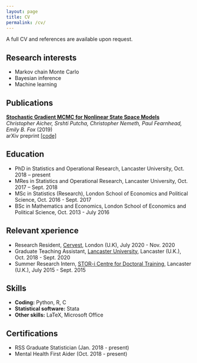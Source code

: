 ```yaml
---
layout: page
title: CV
permalink: /cv/
---
```

A full CV and references are available upon request. 

## Research interests
* Markov chain Monte Carlo
* Bayesian inference
* Machine learning

## Publications

**[Stochastic Gradient MCMC for Nonlinear State Space Models](https://arxiv.org/abs/1901.10568)** \
_Christopher Aicher, Srshti Putcha, Christopher Nemeth, Paul Fearnhead, Emily B. Fox_ (2019) \
arXiv preprint [[code]](https://github.com/sputcha1/sgmcmc_ssm_code)

## Education
* PhD in Statistics and Operational Research, Lancaster University, Oct. 2018 – present
* MRes in Statistics and Operational Research, Lancaster University, Oct. 2017 – Sept. 2018
* MSc in Statistics (Research), London School of Economics and Political Science, Oct. 2016 - Sept. 2017
* BSc in Mathematics and Economics, London School of Economics and Political Science, Oct. 2013 - July 2016

## Relevant xperience
* Research Resident, [Cervest](https://cervest.earth), London (U.K), July 2020 - Nov. 2020
* Graduate Teaching Assistant, [Lancaster University](https://www.lancaster.ac.uk/maths/), Lancaster (U.K.), Oct. 2018 - Sept. 2020
* Summer Research Intern, [STOR-i Centre for Doctoral Training](https://www.lancaster.ac.uk/stor-i/), Lancaster (U.K.), July 2015 - Sept. 2015

## Skills
* **Coding:** Python, R, C
* **Statistical software:** Stata
* **Other skills:** LaTeX, Microsoft Office

## Certifications
* RSS Graduate Statistician (Jan. 2018 - present)
* Mental Health First Aider (Oct. 2018 - present)

